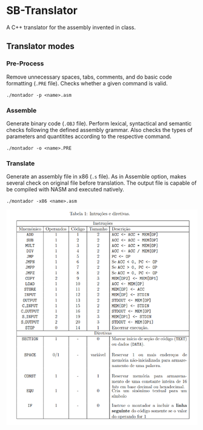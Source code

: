 # SB-Translator

A C++ translator for the assembly invented in class.


## Translator modes

### Pre-Process

Remove unnecessary spaces, tabs, comments, and do basic code formatting (`.PRE` file).
Checks whether a given command is valid.
    
    ./montador -p <name>.asm


### Assemble

Generate binary code (`.OBJ` file).
Perform lexical, syntactical and semantic checks following the defined assembly grammar. Also checks the types of parameters and quantitites according to the respective command.
    
    ./montador -o <name>.PRE


### Translate

Generate an assembly file in x86 (`.s` file).
As in Assemble option, makes several check on original file before translation. The output file is capable of be compiled
with NASM and executed natively.
    
    ./montador -x86 <name>.asm

![Tabela de comandos][1]


[1]: assets/images/OPCODE-Table.png